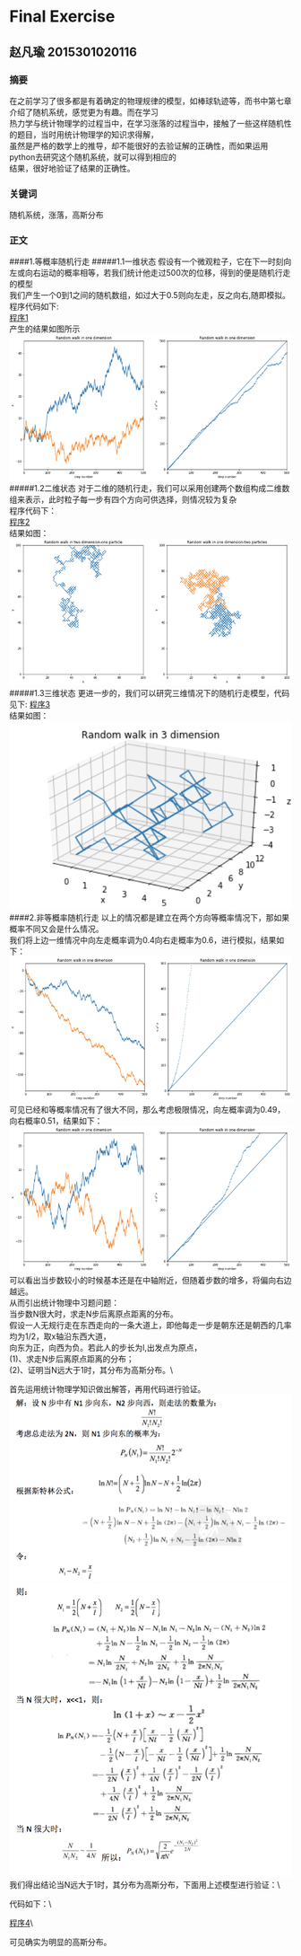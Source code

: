# Final Exercise
## 赵凡瑜 2015301020116
### 摘要
在之前学习了很多都是有着确定的物理规律的模型，如棒球轨迹等，而书中第七章介绍了随机系统，感觉更为有趣。而在学习\
热力学与统计物理学的过程当中，在学习涨落的过程当中，接触了一些这样随机性的题目，当时用统计物理学的知识求得解，\
虽然是严格的数学上的推导，却不能很好的去验证解的正确性，而如果运用python去研究这个随机系统，就可以得到相应的\
结果，很好地验证了结果的正确性。
### 关键词
随机系统，涨落，高斯分布
### 正文
####1.等概率随机行走
#####1.1一维状态
假设有一个微观粒子，它在下一时刻向左或向右运动的概率相等，若我们统计他走过500次的位移，得到的便是随机行走的模型\
我们产生一个0到1之间的随机数组，如过大于0.5则向左走，反之向右,随即模拟。\
程序代码如下:\
[程序1](https://github.com/ZhaoFanYu/computational_physics_2015301020116/blob/master/untitled0.py)\
产生的结果如图所示\
![](https://github.com/ZhaoFanYu/computational_physics_2015301020116/blob/master/图片%201.png)\
#####1.2二维状态
对于二维的随机行走，我们可以采用创建两个数组构成二维数组来表示，此时粒子每一步有四个方向可供选择，则情况较为复杂\
程序代码下：\
[程序2](https://github.com/ZhaoFanYu/computational_physics_2015301020116/blob/master/untitled1.py)\
结果如图：\
![](https://github.com/ZhaoFanYu/computational_physics_2015301020116/blob/master/图片%202.png)\
#####1.3三维状态
更进一步的，我们可以研究三维情况下的随机行走模型，代码见下\:
[程序3](https://github.com/ZhaoFanYu/computational_physics_2015301020116/blob/master/untitled2.py)\
结果如图：\
![](https://github.com/ZhaoFanYu/computational_physics_2015301020116/blob/master/图片%203.png)\
####2.非等概率随机行走
以上的情况都是建立在两个方向等概率情况下，那如果概率不同又会是什么情况。\
我们将上边一维情况中向左走概率调为0.4向右走概率为0.6，进行模拟，结果如下：\
![](https://github.com/ZhaoFanYu/computational_physics_2015301020116/blob/master/图片%204.png)\
可见已经和等概率情况有了很大不同，那么考虑极限情况，向左概率调为0.49，向右概率0.51，结果如下：\
![](https://github.com/ZhaoFanYu/computational_physics_2015301020116/blob/master/图片%205.png)\
可以看出当步数较小的时候基本还是在中轴附近，但随着步数的增多，将偏向右边越远。\
从而引出统计物理中习题问题：\
当步数N很大时，求走N步后离原点距离的分布。\
假设一人无规行走在东西走向的一条大道上，即他每走一步是朝东还是朝西的几率均为1/2，取x轴沿东西大道，\
向东为正，向西为负。若此人的步长为l,出发点为原点，\
(1)、求走N步后离原点距离的分布；\
(2)、证明当N远大于1时，其分布为高斯分布。\

首先运用统计物理学知识做出解答，再用代码进行验证。\
![](https://github.com/ZhaoFanYu/computational_physics_2015301020116/blob/master/图片6.png)\
![](https://github.com/ZhaoFanYu/computational_physics_2015301020116/blob/master/图片7.png)\
我们得出结论当N远大于1时，其分布为高斯分布，下面用上述模型进行验证：\

代码如下：\

[程序4](https://github.com/ZhaoFanYu/computational_physics_2015301020116/blob/master/untitled3.py)\

可见确实为明显的高斯分布。
